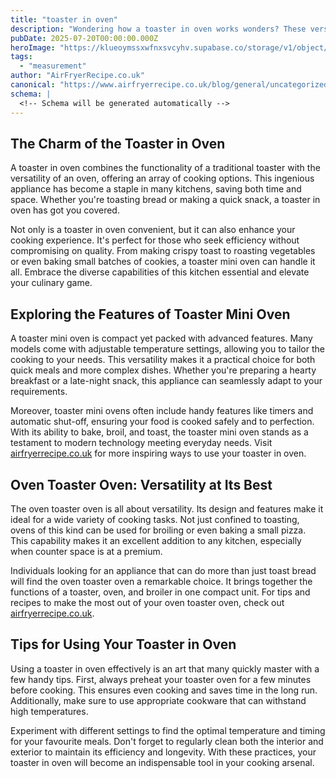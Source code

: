```yaml
---
title: "toaster in oven"
description: "Wondering how a toaster in oven works wonders? These versatile appliances can do much more than toast bread. Explore their benefits, usage tips, and more in our helpful guide."
pubDate: 2025-07-20T00:00:00.000Z
heroImage: "https://klueoymssxwfnxsvcyhv.supabase.co/storage/v1/object/public/Shmucket/toaster-in-oven.png"
tags:
  - "measurement"
author: "AirFryerRecipe.co.uk"
canonical: "https://www.airfryerrecipe.co.uk/blog/general/uncategorized/toaster-in-oven"
schema: |
  <!-- Schema will be generated automatically -->
---
```


<h2 id="">The Charm of the Toaster in Oven</h2><p id="">A toaster in oven combines the functionality of a traditional toaster with the versatility of an oven, offering an array of cooking options. This ingenious appliance has become a staple in many kitchens, saving both time and space. Whether you're toasting bread or making a quick snack, a toaster in oven has got you covered.</p><p id="">Not only is a toaster in oven convenient, but it can also enhance your cooking experience. It's perfect for those who seek efficiency without compromising on quality. From making crispy toast to roasting vegetables or even baking small batches of cookies, a toaster mini oven can handle it all. Embrace the diverse capabilities of this kitchen essential and elevate your culinary game.</p><h2 id="">Exploring the Features of Toaster Mini Oven</h2><p id="">A toaster mini oven is compact yet packed with advanced features. Many models come with adjustable temperature settings, allowing you to tailor the cooking to your needs. This versatility makes it a practical choice for both quick meals and more complex dishes. Whether you're preparing a hearty breakfast or a late-night snack, this appliance can seamlessly adapt to your requirements.</p><p id="">Moreover, toaster mini ovens often include handy features like timers and automatic shut-off, ensuring your food is cooked safely and to perfection. With its ability to bake, broil, and toast, the toaster mini oven stands as a testament to modern technology meeting everyday needs. Visit <a href="https://www.airfryerrecipe.co.uk/" id="">airfryerrecipe.co.uk</a> for more inspiring ways to use your toaster in oven.</p><h2 id="">Oven Toaster Oven: Versatility at Its Best</h2><p id="">The oven toaster oven is all about versatility. Its design and features make it ideal for a wide variety of cooking tasks. Not just confined to toasting, ovens of this kind can be used for broiling or even baking a small pizza. This capability makes it an excellent addition to any kitchen, especially when counter space is at a premium.</p><p id="">Individuals looking for an appliance that can do more than just toast bread will find the oven toaster oven a remarkable choice. It brings together the functions of a toaster, oven, and broiler in one compact unit. For tips and recipes to make the most out of your oven toaster oven, check out <a href="https://www.airfryerrecipe.co.uk/" id="">airfryerrecipe.co.uk</a>.</p><h2 id="">Tips for Using Your Toaster in Oven</h2><p id="">Using a toaster in oven effectively is an art that many quickly master with a few handy tips. First, always preheat your toaster oven for a few minutes before cooking. This ensures even cooking and saves time in the long run. Additionally, make sure to use appropriate cookware that can withstand high temperatures.</p><p id="">Experiment with different settings to find the optimal temperature and timing for your favourite meals. Don't forget to regularly clean both the interior and exterior to maintain its efficiency and longevity. With these practices, your toaster in oven will become an indispensable tool in your cooking arsenal.</p>
